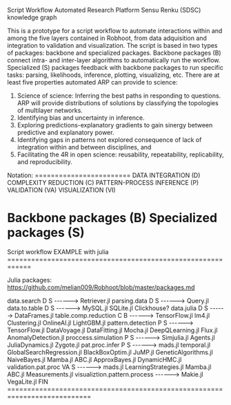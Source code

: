 Script Workflow Automated Research Platform
Sensu Renku (SDSC) knowledge graph

This is a prototype for a script workflow to automate interactions within and among the five layers contained in Robhoot, from data adquisition and integration to validation and visualization. The script is based in two types of packages: backbone and specialized packages. Backbone packages (B) connect intra- and inter-layer algorithms to automatically run the workflow. Specialized (S) packages feedback with backbone packages to run specific tasks: parsing, likelihoods, inference, plotting, visualizing, etc. There are at least five properties automated ARP can provide to science:

1. Science of science: Inferring the best paths in responding to questions. ARP will provide distributions of solutions by classifying the topologies of multilayer networks.
2. Identifying bias and uncertainty in inference.
3. Exploring predictions-explanatory gradients to gain sinergy between predictive and explanatory power.
4. Identifying gaps in patterns not explored consequence of lack of integration within and between disciplines, and
5. Facilitating the 4R in open science: reusability, repeatability, replicability, and reproducibility.


Notation: ========================
DATA INTEGRATION (D)
COMPLEXITY REDUCTION (C)
PATTERN-PROCESS INFERENCE (P)
VALIDATION (VA) 
VISUALIZATION (VI)

Backbone packages (B)
Specialized packages (S)
==============================

Script workflow EXAMPLE with julia ============================================================

Julia packages:
https://github.com/melian009/Robhoot/blob/master/packages.md

data.search D S           ------> Retriever.jl
parsing.data D S          ------> Query.jl 
data.to.table D S         ------> MySQL.jl SQLite.jl Clickhouse?
data.julia D S            ------> DataFrames.jl
table.comp.reduction C B  ------> TensorFlow.jl lm4.jl Clustering.jl OnlineAI.jl LightGBM.jl
pattern.detection P S     ------> TensorFlow.jl DataVoyage.jl DataFitting.jl Mocha.jl DeepQLearning.jl Flux.jl AnomalyDetection.jl
proccess.simulation P S   ------> Simjulia.jl Agents.jl JuliaDynamics.jl Zygote.jl
pat.proc.infer P S        ------> mads.jl temporal.jl GlobalSearchRegression.jl BlackBoxOptim.jl JuMP.jl GeneticAlgorithms.jl NaiveBayes.jl Mamba.jl ABC.jl ApproxBayes.jl DynamicHMC.jl
validation.pat.proc VA S  ------> mads.jl LearningStrategies.jl Mamba.jl ABC.jl Measurements.jl
visualiztion.pattern.process ------> Makie.jl VegaLite.jl
FIN ===========================================================================
